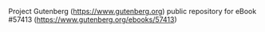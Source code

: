 Project Gutenberg (https://www.gutenberg.org) public repository for
eBook #57413 (https://www.gutenberg.org/ebooks/57413)
